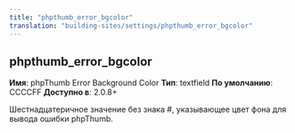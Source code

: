 ```yaml
---
title: "phpthumb_error_bgcolor"
translation: "building-sites/settings/phpthumb_error_bgcolor"
---
```


## phpthumb\_error\_bgcolor

**Имя**: phpThumb Error Background Color
**Тип**: textfield
**По умолчанию**: CCCCFF
**Доступно в**: 2.0.8+

Шестнадцатеричное значение без знака #, указывающее цвет фона для вывода ошибки phpThumb.
